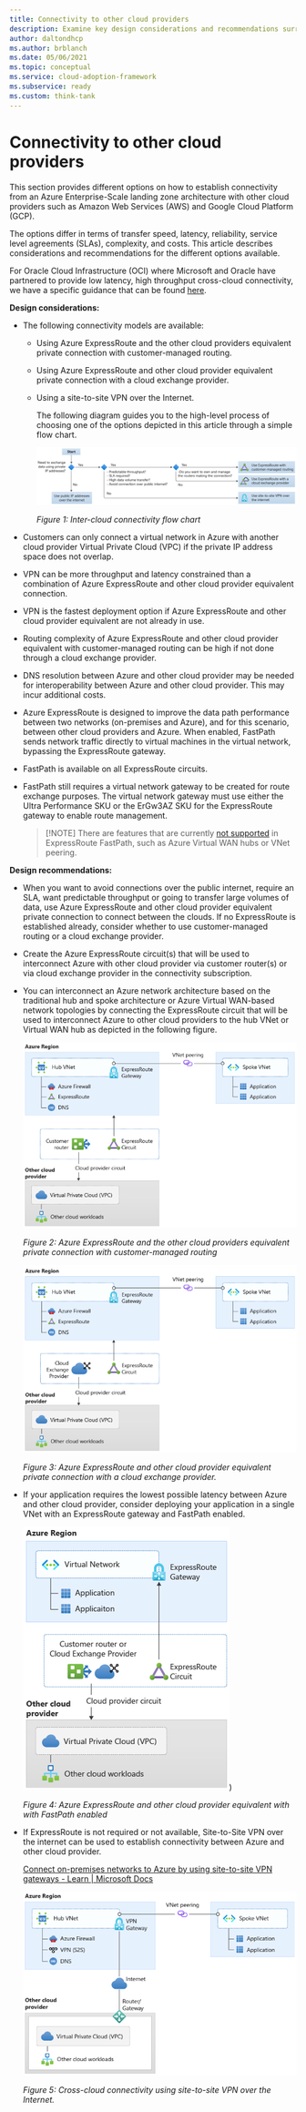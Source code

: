 ```yaml
---
title: Connectivity to other cloud providers
description: Examine key design considerations and recommendations surrounding different connectivity approaches to integrate an Azure enterprise-scale landing zone architecture to other cloud providers
author: daltondhcp
ms.author: brblanch
ms.date: 05/06/2021
ms.topic: conceptual
ms.service: cloud-adoption-framework
ms.subservice: ready
ms.custom: think-tank
---
```


# Connectivity to other cloud providers

This section provides different options on how to establish connectivity from an Azure Enterprise-Scale landing zone architecture with other cloud providers such as Amazon Web Services (AWS) and Google Cloud Platform (GCP).

The options differ in terms of transfer speed, latency, reliability, service level agreements (SLAs), complexity, and costs. This article describes considerations and recommendations for the different options available.

For Oracle Cloud Infrastructure (OCI) where Microsoft and Oracle have partnered to provide low latency, high throughput cross-cloud connectivity, we have a specific guidance that can be found [here](connectivity-to-other-providers-oci.md).

**Design considerations:**

- The following connectivity models are available:

  - Using Azure ExpressRoute and the other cloud providers equivalent private connection with customer-managed routing.

  - Using Azure ExpressRoute and other cloud provider equivalent private connection with a cloud exchange provider.

  - Using a site-to-site VPN over the Internet.

    The following diagram guides you to the high-level process of choosing one of the options depicted in this article through a simple flow chart.

    ![Inter-cloud connectivity flow chart](./media/cloud-interconnect-decision-tree.png)

    *Figure 1: Inter-cloud connectivity flow chart*

- Customers can only connect a virtual network in Azure with another cloud provider Virtual Private Cloud (VPC) if the private IP address space does not overlap.

- VPN can be more throughput and latency constrained than a combination of Azure ExpressRoute and other cloud provider equivalent connection.

- VPN is the fastest deployment option if Azure ExpressRoute and other cloud provider equivalent are not already in use.

- Routing complexity of Azure ExpressRoute and other cloud provider equivalent with customer-managed routing can be high if not done through a cloud exchange provider.

- DNS resolution between Azure and other cloud provider may be needed for interoperability between Azure and other cloud provider. This may incur additional costs.

- Azure ExpressRoute is designed to improve the data path performance between two networks (on-premises and Azure), and for this scenario, between other cloud providers and Azure. When enabled, FastPath sends network traffic directly to virtual machines in the virtual network, bypassing the ExpressRoute gateway.

- FastPath is available on all ExpressRoute circuits.

- FastPath still requires a virtual network gateway to be created for route exchange purposes. The virtual network gateway must use either the Ultra Performance SKU or the ErGw3AZ SKU for the ExpressRoute gateway to enable route management.

    > [!NOTE] There are features that are currently [not supported](/azure/expressroute/about-fastpath#supported-features) in ExpressRoute FastPath, such as Azure Virtual WAN hubs or VNet peering.

**Design recommendations:**

- When you want to avoid connections over the public internet, require an SLA, want predictable throughput or going to transfer large volumes of data, use Azure ExpressRoute and other cloud provider equivalent private connection to connect between the clouds. If no ExpressRoute is established already, consider whether to use customer-managed routing or a cloud exchange provider.

- Create the Azure ExpressRoute circuit(s) that will be used to interconnect Azure with other cloud provider via customer router(s) or via cloud exchange provider in the connectivity subscription.

- You can interconnect an Azure network architecture based on the traditional hub and spoke architecture or Azure Virtual WAN-based network topologies by connecting the ExpressRoute circuit that will be used to interconnect Azure to other cloud providers to the hub VNet or Virtual WAN hub as depicted in the following figure.

    ![Figure 2: Azure ExpressRoute and the other cloud providers equivalent private connection with customer-managed routing](./media/eslz-other-cloud-providers.png)

    *Figure 2: Azure ExpressRoute and the other cloud providers equivalent private connection with customer-managed routing*

    ![Figure 3: Azure ExpressRoute and other cloud provider equivalent private connection with a cloud exchange provider.](./media/other-cloud-exchange-provider.png)

    *Figure 3: Azure ExpressRoute and other cloud provider equivalent private connection with a cloud exchange provider.*

- If your application requires the lowest possible latency between Azure and other cloud provider, consider deploying your application in a single VNet with an ExpressRoute gateway and FastPath enabled.

    ![Figure 4: Azure ExpressRoute and other cloud provider equivalent with with FastPath enabled](./media/other-cloud-fast-path.png))

    *Figure 4: Azure ExpressRoute and other cloud provider equivalent with with FastPath enabled*

- If ExpressRoute is not required or not available, Site-to-Site VPN over the internet can be used to establish connectivity between Azure and other cloud provider.

    [Connect on-premises networks to Azure by using site-to-site VPN gateways - Learn \| Microsoft Docs](learn/modules/connect-on-premises-network-with-vpn-gateway/2-connect-on-premises-networks-to-azure-using-site-to-site-vpn-gateways)

    ![Cross-cloud connectivity using site-to-site VPN over the Internet.](./media/other-cloud-s2s-vpn.png)

    *Figure 5: Cross-cloud connectivity using site-to-site VPN over the Internet.*
